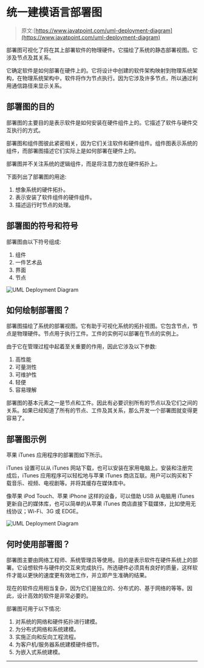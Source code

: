 # 统一建模语言部署图

> 原文:[https://www.javatpoint.com/uml-deployment-diagram](https://www.javatpoint.com/uml-deployment-diagram)

部署图可视化了将在其上部署软件的物理硬件。它描绘了系统的静态部署视图。它涉及节点及其关系。

它确定软件是如何部署在硬件上的。它将设计中创建的软件架构映射到物理系统架构，在物理系统架构中，软件将作为节点执行。因为它涉及许多节点，所以通过利用通信路径来显示关系。

## 部署图的目的

部署图的主要目的是表示软件是如何安装在硬件组件上的。它描述了软件与硬件交互执行的方式。

部署图和组件图彼此紧密相关，因为它们关注软件和硬件组件。组件图表示系统的组件，而部署图描述它们实际上是如何部署在硬件上的。

部署图并不关注系统的逻辑组件，而是将注意力放在硬件拓扑上。

下面列出了部署图的用途:

1.  想象系统的硬件拓扑。
2.  表示安装了软件组件的硬件组件。
3.  描述运行时节点的处理。

## 部署图的符号和符号

部署图由以下符号组成:

1.  组件
2.  一件艺术品
3.  界面
4.  节点

![UML Deployment Diagram](../Images/1c03f1e74eaeae2b8683dd9f84b8c691.png)

## 如何绘制部署图？

部署图描绘了系统的部署视图。它有助于可视化系统的拓扑视图。它包含节点，节点是物理硬件。节点用于执行工件。工件的实例可以部署在节点的实例上。

由于它在管理过程中起着至关重要的作用，因此它涉及以下参数:

1.  高性能
2.  可量测性
3.  可维护性
4.  轻便
5.  容易理解

部署图的基本元素之一是节点和工件。因此有必要识别所有的节点以及它们之间的关系。如果已经知道了所有的节点、工件及其关系，那么开发一个部署图就变得更容易了。

## 部署图示例

苹果 iTunes 应用程序的部署图如下所示。

iTunes 设置可以从 iTunes 网站下载，也可以安装在家用电脑上。安装和注册完成后，iTunes 应用程序可以轻松地与苹果 iTunes 商店互联。用户可以购买和下载音乐、视频、电视剧等。并将其缓存在媒体库中。

像苹果 iPod Touch、苹果 iPhone 这样的设备，可以借助 USB 从电脑用 iTunes 更新自己的媒体库，也可以简单的从苹果 iTunes 商店直接下载媒体，比如使用无线协议；Wi-Fi、3G 或 EDGE。

![UML Deployment Diagram](../Images/4a6ea2bb8e12878bda765679c3b47302.png)

## 何时使用部署图？

部署图主要由网络工程师、系统管理员等使用。目的是表示软件在硬件系统上的部署。它设想软件与硬件的交互来完成执行。所选硬件必须具有良好的质量，这样软件才能以更快的速度更有效地工作，并立即产生准确的结果。

现在的软件应用相当复杂，因为它们是独立的、分布式的、基于网络的等等。因此，设计高效的软件是非常必要的。

部署图可用于以下情况:

1.  对系统的网络和硬件拓扑进行建模。
2.  为分布式网络和系统建模。
3.  实施正向和反向工程流程。
4.  为客户机/服务器系统建模硬件细节。
5.  为嵌入式系统建模。

* * *